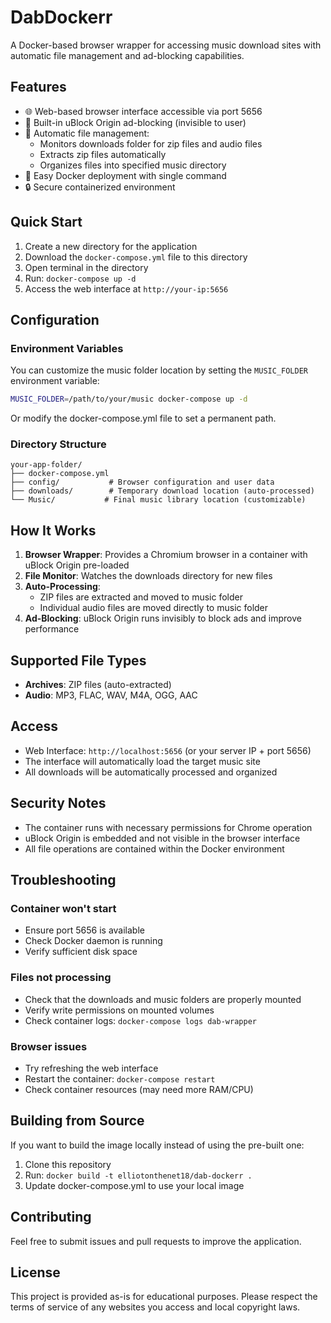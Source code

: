 # DabDockerr

A Docker-based browser wrapper for accessing music download sites with automatic file management and ad-blocking capabilities.

## Features

- 🌐 Web-based browser interface accessible via port 5656
- 🚫 Built-in uBlock Origin ad-blocking (invisible to user)
- 📁 Automatic file management:
  - Monitors downloads folder for zip files and audio files
  - Extracts zip files automatically
  - Organizes files into specified music directory
- 🐳 Easy Docker deployment with single command
- 🔒 Secure containerized environment

## Quick Start

1. Create a new directory for the application
2. Download the `docker-compose.yml` file to this directory
3. Open terminal in the directory
4. Run: `docker-compose up -d`
5. Access the web interface at `http://your-ip:5656`

## Configuration

### Environment Variables

You can customize the music folder location by setting the `MUSIC_FOLDER` environment variable:

```bash
MUSIC_FOLDER=/path/to/your/music docker-compose up -d
```

Or modify the docker-compose.yml file to set a permanent path.

### Directory Structure

```
your-app-folder/
├── docker-compose.yml
├── config/           # Browser configuration and user data
├── downloads/        # Temporary download location (auto-processed)
└── Music/           # Final music library location (customizable)
```

## How It Works

1. **Browser Wrapper**: Provides a Chromium browser in a container with uBlock Origin pre-loaded
2. **File Monitor**: Watches the downloads directory for new files
3. **Auto-Processing**: 
   - ZIP files are extracted and moved to music folder
   - Individual audio files are moved directly to music folder
4. **Ad-Blocking**: uBlock Origin runs invisibly to block ads and improve performance

## Supported File Types

- **Archives**: ZIP files (auto-extracted)
- **Audio**: MP3, FLAC, WAV, M4A, OGG, AAC

## Access

- Web Interface: `http://localhost:5656` (or your server IP + port 5656)
- The interface will automatically load the target music site
- All downloads will be automatically processed and organized

## Security Notes

- The container runs with necessary permissions for Chrome operation
- uBlock Origin is embedded and not visible in the browser interface
- All file operations are contained within the Docker environment

## Troubleshooting

### Container won't start
- Ensure port 5656 is available
- Check Docker daemon is running
- Verify sufficient disk space

### Files not processing
- Check that the downloads and music folders are properly mounted
- Verify write permissions on mounted volumes
- Check container logs: `docker-compose logs dab-wrapper`

### Browser issues
- Try refreshing the web interface
- Restart the container: `docker-compose restart`
- Check container resources (may need more RAM/CPU)

## Building from Source

If you want to build the image locally instead of using the pre-built one:

1. Clone this repository
2. Run: `docker build -t elliotonthenet18/dab-dockerr .`
3. Update docker-compose.yml to use your local image

## Contributing

Feel free to submit issues and pull requests to improve the application.

## License

This project is provided as-is for educational purposes. Please respect the terms of service of any websites you access and local copyright laws.